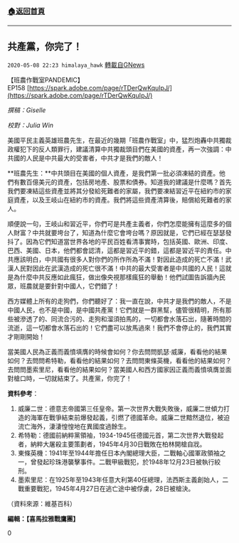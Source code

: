###  [:house:返回首頁](https://github.com/ourhimalayas/txt)
---

## 共產黨，你完了！
`2020-05-08 22:23 himalaya_hawk` [轉載自GNews](https://gnews.org/zh-hant/197844/)

【班農作戰室PANDEMIC】EP158 [https://spark.adobe.com/page/rTDerQwKquIpJ/](https://spark.adobe.com/page/rTDerQwKquIpJ/)

*撰稿：Giselle*

*校對：Julia Win*

美國平民主義英雄班農先生，在最近的幾期「班農作戰室」中，猛烈炮轟中共獨裁政權犯下的反人類罪行，建議清算中共獨裁頭目們在美國的資產，再一次強調：中共國的人民是中共最大的受害者，中共才是我們的敵人！



**班農先生：**中共頭目在美國的個人資產，是我們第一批必須凍結的資產。他們有數百億美元的資產，包括房地產、股票和債券。知道我的建議是什麼嗎？首先我們要凍結這些資產並將其分發給死難者的家屬，我們要凍結習近平在紐約市的家庭資產，以及王岐山在紐約市的資產。我們將這些資產清算後，賠償給死難者的家人。

順便說一句，王岐山和習近平，你們可是共產主義者，你們怎麼能擁有這麼多的個人財富？中共就要垮台了，知道為什麼它會垮台嗎？原因就是，它們已經在瑟瑟發抖了。因為它們知道當世界各地的平民百姓看清事實時，包括英國、歐洲、印度、巴西、美國、日本，他們都會認清，這都是習近平的錯，這都是習近平的責任。中共應該明白，中共國有很多人對你們的所作所為不滿！對因此造成的死亡不滿！武漢人民對因此在武漢造成的死亡很不滿！中共的最大受害者是中共國的人民！這就是為什麼中共反應如此瘋狂，做出像央視那樣瘋狂的舉動！他們試圖告訴牆內民眾，班農就是要針對中國人，它們錯了！

西方媒體上所有的走狗們，你們聽好了：我一直在說，中共才是我們的敵人，不是中國人民，也不是中國，是中國共產黨！它們就是一群黑幫，儘管很精明，所有那些被滲透了的、同流合污的、走狗和溜須拍馬的，一切都會水落石出，隨著時間的流逝，這一切都會水落石出的！它們盡可以放馬過來！我們不會停止的，我們其實才剛剛開始！

當美國人民為正義而義憤填膺的時候會如何？你去問問凱瑟·威廉，看看他的結果如何？去問問希特勒，看看他的結果如何？去問問東條英機，看看他的結果如何？去問問墨索里尼，看看他的結果如何？當美國人和西方國家因正義而義憤填膺並面對槍口時，一切就結束了。共產黨，你完了！

**資料參考**：

1. 威廉二世：德意志帝國第三任皇帝。第一次世界大戰失敗後，威廉二世傾力打造的海軍在戰爭結束前爆發起義，引燃了德國革命。威廉二世黯然退位，被迫流亡海外，淒淒惶惶地在異國度過餘生。
2. 希特勒：德國前納粹黨領袖，1934-1945任德國元首，第二次世界大戰發起者，納粹大屠殺主要策劃者，1945年4月30日戰敗在柏林開槍自戕。
3. 東條英機：1941年至1944年擔任日本內閣總理大臣，二戰軸心國軍政領袖之一，曾發起珍珠港襲擊事件。二戰甲級戰犯，於1948年12月23日被執行絞刑。
4. 墨索里尼：在1925年至1943年任意大利第40任總理，法西斯主義創始人，二戰重要戰犯，1945年4月27日在逃亡途中被俘虜，28日被槍決。


（資料來源：維基百科）

**編輯：【喜馬拉雅戰鷹團】**

0
